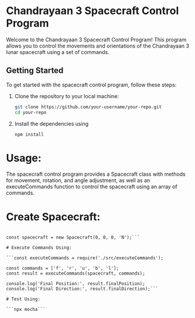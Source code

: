 # Chandrayaan 3 Spacecraft Control Program

Welcome to the Chandrayaan 3 Spacecraft Control Program! This program allows you to control the movements and orientations of the Chandrayaan 3 lunar spacecraft using a set of commands.

## Getting Started

To get started with the spacecraft control program, follow these steps:

1. Clone the repository to your local machine:

   ```bash
   git clone https://github.com/your-username/your-repo.git
   cd your-repo
   ```

2. Install the dependencies using 
    ```bash
    npm install
    ```

# Usage:
The spacecraft control program provides a Spacecraft class with methods for movement, rotation, and angle adjustment, as well as an executeCommands function to control the spacecraft using an array of commands.

# Create Spacecraft:

```const Spacecraft = require('./src/spacecraft');

const spacecraft = new Spacecraft(0, 0, 0, 'N');```

# Execute Commands Using:

```const executeCommands = require('./src/executeCommands');

const commands = ['f', 'r', 'u', 'b', 'l'];
const result = executeCommands(spacecraft, commands);

console.log('Final Position:', result.finalPosition);
console.log('Final Direction:', result.finalDirection);```

# Test Using:

```npx mocha```